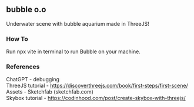 ## bubble o.o

Underwater scene with bubble aquarium made in ThreeJS!

### How To

Run npx vite in terminal to run Bubble on your machine.

### References

ChatGPT - debugging  
ThreeJS tutorial - https://discoverthreejs.com/book/first-steps/first-scene/  
Assets - Sketchfab (sketchfab.com)  
Skybox tutorial - https://codinhood.com/post/create-skybox-with-threejs/

